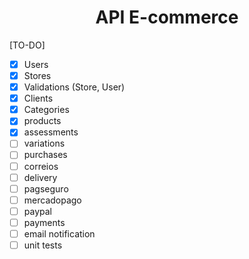 <h1 align="center"> API E-commerce </h1>

[TO-DO]

- [x]  Users
- [x]  Stores
- [x]  Validations (Store, User)
- [x]  Clients
- [x]  Categories
- [X]  products
- [x]  assessments
- [ ]  variations
- [ ]  purchases
- [ ]  correios
- [ ]  delivery
- [ ]  pagseguro
- [ ]  mercadopago
- [ ]  paypal
- [ ]  payments
- [ ]  email notification
- [ ]  unit tests